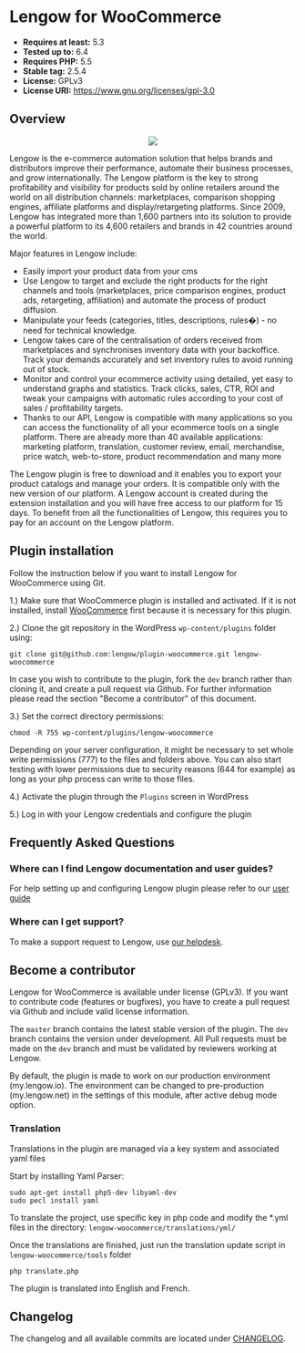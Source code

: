 # Lengow for WooCommerce

- **Requires at least:** 5.3
- **Tested up to:** 6.4
- **Requires PHP:** 5.5
- **Stable tag:** 2.5.4
- **License:** GPLv3
- **License URI:** https://www.gnu.org/licenses/gpl-3.0

## Overview

<p align="center">
  <img src="https://my.lengow.io/images/pages/launching/orders.png">
</p>

Lengow is the e-commerce automation solution that helps brands and distributors improve their performance, automate their business processes, and grow internationally. The Lengow platform is the key to strong profitability and visibility for products sold by online retailers around the world on all distribution channels: marketplaces, comparison shopping engines, affiliate platforms and display/retargeting platforms. Since 2009, Lengow has integrated more than 1,600 partners into its solution to provide a powerful platform to its 4,600 retailers and brands in 42 countries around the world.

Major features in Lengow include:

- Easily import your product data from your cms
- Use Lengow to target and exclude the right products for the right channels and tools (marketplaces, price comparison engines, product ads, retargeting, affiliation) and automate the process of product diffusion.
- Manipulate your feeds (categories, titles, descriptions, rules�) - no need for technical knowledge.
- Lengow takes care of the centralisation of orders received from marketplaces and synchronises inventory data with your backoffice. Track your demands accurately and set inventory rules to avoid running out of stock.
- Monitor and control your ecommerce activity using detailed, yet easy to understand graphs and statistics. Track clicks, sales, CTR, ROI and tweak your campaigns with automatic rules according to your cost of sales / profitability targets.
- Thanks to our API, Lengow is compatible with many applications so you can access the functionality of all your ecommerce tools on a single platform. There are already more than 40 available applications: marketing platform, translation, customer review, email, merchandise, price watch, web-to-store, product recommendation and many more

The Lengow plugin is free to download and it enables you to export your product catalogs and manage your orders. It is compatible only with the new version of our platform.
A Lengow account is created during the extension installation and you will have free access to our platform for 15 days. To benefit from all the functionalities of Lengow, this requires you to pay for an account on the Lengow platform.

## Plugin installation

Follow the instruction below if you want to install Lengow for WooCommerce using Git.

1.) Make sure that WooCommerce plugin is installed and activated. If it is not installed, install [WooCommerce](https://wordpress.org/plugins/woocommerce/) first because it is necessary for this plugin.

2.) Clone the git repository in the WordPress `wp-content/plugins` folder using:

    git clone git@github.com:lengow/plugin-woocommerce.git lengow-woocommerce

In case you wish to contribute to the plugin, fork the `dev` branch rather than cloning it, and create a pull request via Github. For further information please read the section "Become a contributor" of this document.

3.) Set the correct directory permissions:

    chmod -R 755 wp-content/plugins/lengow-woocommerce

Depending on your server configuration, it might be necessary to set whole write permissions (777) to the files and folders above.
You can also start testing with lower permissions due to security reasons (644 for example) as long as your php process can write to those files.

4.) Activate the plugin through the `Plugins` screen in WordPress

5.) Log in with your Lengow credentials and configure the plugin

## Frequently Asked Questions

### Where can I find Lengow documentation and user guides?

For help setting up and configuring Lengow plugin please refer to our [user guide](https://help.lengow.com/hc/en-us/articles/360011968912)

### Where can I get support?

To make a support request to Lengow, use [our helpdesk](https://help.lengow.com/hc/en-us/requests/new).


## Become a contributor

Lengow for WooCommerce is available under license (GPLv3). If you want to contribute code (features or bugfixes), you have to create a pull request via Github and include valid license information.

The `master` branch contains the latest stable version of the plugin. The `dev` branch contains the version under development.
All Pull requests must be made on the `dev` branch and must be validated by reviewers working at Lengow.

By default, the plugin is made to work on our production environment (my.lengow.io).
The environment can be changed to pre-production (my.lengow.net) in the settings of this module, after active debug mode option.


### Translation

Translations in the plugin are managed via a key system and associated yaml files

Start by installing Yaml Parser:

    sudo apt-get install php5-dev libyaml-dev
    sudo pecl install yaml
    
To translate the project, use specific key in php code and modify the *.yml files in the directory: `lengow-woocommerce/translations/yml/`

Once the translations are finished, just run the translation update script in `lengow-woocommerce/tools` folder

    php translate.php
    
The plugin is translated into English and French.

## Changelog

The changelog and all available commits are located under [CHANGELOG](CHANGELOG).
